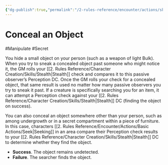 ```yaml
---
{"dg-publish":true,"permalink":"/2-rules-reference/encounter/actions/skill-actions/conceal-an-object/","noteIcon":""}
---
```


# Conceal an Object
#Manipulate #Secret 

You hide a small object on your person (such as a weapon of light Bulk). When you try to sneak a concealed object past someone who might notice it, the GM rolls your [[2. Rules Reference/Character Creation/Skills/Stealth\|Stealth]] check and compares it to this passive observer’s Perception DC. Once the GM rolls your check for a concealed object, that same result is used no matter how many passive observers you try to sneak it past. If a creature is specifically searching you for an item, it can attempt a Perception check against your [[2. Rules Reference/Character Creation/Skills/Stealth\|Stealth]] DC (finding the object on success).

You can also conceal an object somewhere other than your person, such as among undergrowth or in a secret compartment within a piece of furniture. In this case, characters [[2. Rules Reference/Encounter/Actions/Basic Actions/Seek\|Seeking]] in an area compare their Perception check results to your [[2. Rules Reference/Character Creation/Skills/Stealth\|Stealth]] DC to determine whether they find the object.

- **Success**. The object remains undetected.
- **Failure**. The searcher finds the object.

